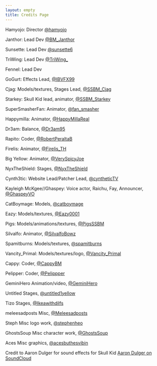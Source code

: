 ```yaml
---
layout: empty
title: Credits Page
---
```

Hamyojo:
Director
[@hamyojo](https://twitter.com/hamyojo)

Janthor:
Lead Dev
[@BM_Janthor](https://twitter.com/BM_Janthor)

Sunsette:
Lead Dev
[@sunsette6](https://twitter.com/sunsette6)

TriWing:
Lead Dev
[@TriWing_](https://twitter.com/TriWing_)

Fennel:
Lead Dev

GoGurt:
Effects Lead,
[@IBVFX99](https://twitter.com/IBVFX99)

Cjag:
Models/textures, Stages Lead,
[@SSBM_Cjag](https://twitter.com/SSBM_Cjag)

Starkey:
Skull Kid lead, animator,
[@SSBM_Starkey](https://twitter.com/SSBM_Starkey)

SuperSmasherFan:
Animator,
[@fan_smasher](https://twitter.com/fan_smasher)

Happymilla:
Animator,
[@HappyMillaReal](https://twitter.com/HappyMillaReal)

Dr3am:
Balance,
[@Dr3am95](https://twitter.com/Dr3am95)

Rapito:
Coder,
[@RobertPeraltaB](https://twitter.com/RobertPeraltaB)

Firelis:
Animator,
[@Firelis_TH](https://twitter.com/Firelis_TH)

Big Yellow:
Animator,
[@VerySpicyJoe](https://twitter.com/VerySpicyJoe)

NyxTheShield:
Stages,
[@NyxTheShield](https://twitter.com/NyxTheShield)

Cynth3tic:
Website Lead/Patcher Lead,
[@cyntheticTV](https://twitter.com/cyntheticTV)

Kayleigh McKgee//Ghaspey:
Voice actor, Raichu, Fay, Announcer,
[@GhaspeyVO](https://twitter.com/GhaspeyVO)

CatBoymage:
Models,
[@catboymage](https://twitter.com/catboymage)

Eazy:
Models/textures,
[@Eazy0001](https://twitter.com/Eazy0001)

Pigs:
Models/animations/textures,
[@PigsSSBM](https://twitter.com/PigsSSBM)

Silvalfo:
Animator,
[@SilvalfoBowz](https://twitter.com/SilvalfoBowz)

Spamitburns:
Models/textures,
[@spamitburns](https://twitter.com/spamitburns)

Vancity_Primal:
Models/textures/logo,
[@Vancity_Primal](https://twitter.com/Vancity_Primal)

Cappy:
Coder,
[@CappyBM](https://twitter.com/CappyBM)

Pelipper:
Coder,
[@Pelippper](https://mobile.twitter.com/pelippper)

GeminiHero
Animation/video,
[@GeminiHero](https://mobile.twitter.com/pelippper)

Untitled
Stages,
[@untitled1yellow](https://twitter.com/untitled1yellow)

Tizo
Stages,
[@Ikeawithdilfs](https://twitter.com/Ikeawithdilfs)

meleesadposts
Misc,
[@Meleesadposts](https://twitter.com/meleesadposts)

Steph
Misc logo work,
[@stephenheo](https://twitter.com/stephenheo)

GhostsSoup
Misc character work,
[@GhostsSoup](https://twitter.com/GhostsSoup)

Aces
Misc graphics,
[@acesbuthesvibin](https://twitter.com/acesbuthesvibin)





Credit to Aaron Dulger for sound effects for Skull Kid
[Aaron Dulger on SoundCloud](https://soundcloud.com/aaron-dulger)
